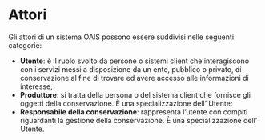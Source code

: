 # Attori #

Gli attori di un sistema OAIS possono essere suddivisi nelle seguenti categorie:
  * **Utente**: è il ruolo svolto da persone o sistemi client che interagiscono con i servizi messi a disposizione da un ente, pubblico o privato, di conservazione al fine di trovare ed avere accesso alle informazioni di interesse;
  * **Produttore**: si tratta della persona o del sistema client che fornisce gli oggetti della conservazione. È una specializzazione dell’ Utente:
  * **Responsabile della conservazione**: rappresenta l’utente con compiti riguardanti la gestione della conservazione. È una specializzazione dell’ Utente.
